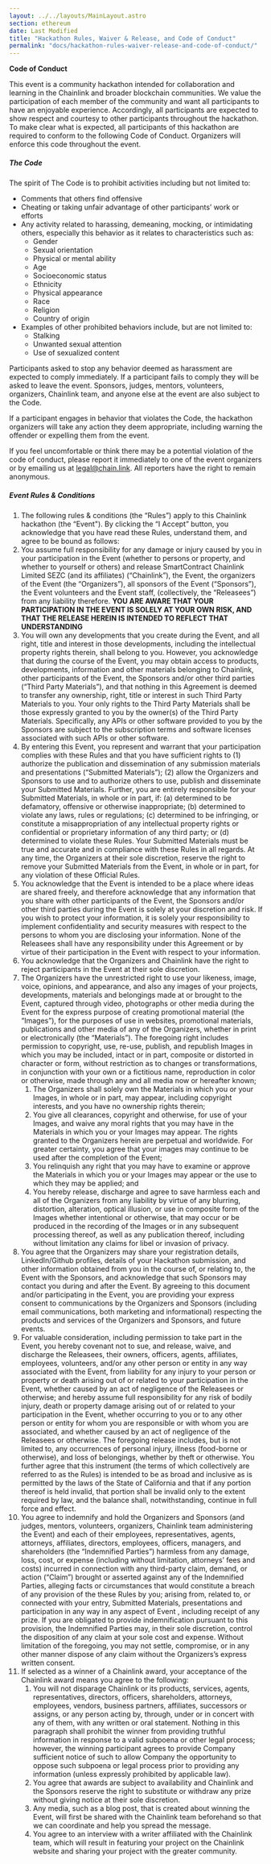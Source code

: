 ```yaml
---
layout: ../../layouts/MainLayout.astro
section: ethereum
date: Last Modified
title: "Hackathon Rules, Waiver & Release, and Code of Conduct"
permalink: "docs/hackathon-rules-waiver-release-and-code-of-conduct/"
---
```

**Code of Conduct**

This event is a community hackathon intended for collaboration and learning in the Chainlink and broader blockchain communities. We value the participation of each member of the community and want all participants to have an enjoyable experience. Accordingly, all participants are expected to show respect and courtesy to other participants throughout the hackathon. To make clear what is expected, all participants of this hackathon are required to conform to the following Code of Conduct. Organizers will enforce this code throughout the event.


##### **The Code**

The spirit of The Code is to prohibit activities including but not limited to:
* Comments that others find offensive
* Cheating or taking unfair advantage of other participants’ work or efforts
* Any activity related to harassing, demeaning, mocking, or intimidating others, especially this behavior as it relates to characteristics such as:
    * Gender
    * Sexual orientation
    * Physical or mental ability
    * Age
    * Socioeconomic status
    * Ethnicity
    * Physical appearance
    * Race
    * Religion
    * Country of origin
* Examples of other prohibited behaviors include, but are not limited to:
    * Stalking
    * Unwanted sexual attention
    * Use of sexualized content

Participants asked to stop any behavior deemed as harassment are expected to comply immediately. If a participant fails to comply they will be asked to leave the event. Sponsors, judges, mentors, volunteers, organizers, Chainlink team, and anyone else at the event are also subject to the Code. 

If a participant engages in behavior that violates the Code, the hackathon organizers will take any action they deem appropriate, including warning the offender or expelling them from the event.

If you feel uncomfortable or think there may be a potential violation of the code of conduct, please report it immediately to one of the event organizers or by emailing us at legal@chain.link. All reporters have the right to remain anonymous.


##### **Event Rules & Conditions**
1. The following rules & conditions (the “Rules”) apply to this Chainlink hackathon (the “Event"). By clicking the “I Accept” button, you acknowledge that you have read these Rules, understand them, and agree to be bound as follows: 
1. You assume full responsibility for any damage or injury caused by you in your participation in the Event (whether to persons or property, and whether to yourself or others) and release SmartContract Chainlink Limited SEZC (and its affiliates) (“Chainlink”), the Event, the organizers of the Event (the “Organizers”), all sponsors of the Event (“Sponsors”), the Event volunteers and the Event staff, (collectively, the “Releasees”) from any liability therefore. **YOU ARE AWARE THAT YOUR PARTICIPATION IN THE EVENT IS SOLELY AT YOUR OWN RISK, AND THAT THE RELEASE HEREIN IS INTENDED TO REFLECT THAT UNDERSTANDING**
1. You will own any developments that you create during the Event, and all right, title and interest in those developments, including the intellectual property rights therein, shall belong to you. However, you acknowledge that during the course of the Event, you may obtain access to products, developments, information and other materials belonging to Chainlink, other participants of the Event, the Sponsors and/or other third parties (“Third Party Materials”), and that nothing in this Agreement is deemed to transfer any ownership, right, title or interest in such Third Party Materials to you. Your only rights to the Third Party Materials shall be those expressly granted to you by the owner(s) of the Third Party Materials. Specifically, any APIs or other software provided to you by the Sponsors are subject to the subscription terms and software licenses associated with such APIs or other software.
1. By entering this Event, you  represent and warrant that your participation complies with these Rules and that you have sufficient rights to (1) authorize the publication and dissemination of any submission materials and presentations (“Submitted Materials”); (2) allow the Organizers and Sponsors to use and to authorize others to use, publish and disseminate your Submitted Materials.  Further, you are entirely responsible for your Submitted Materials, in whole or in part, if: (a) determined to be defamatory, offensive or otherwise inappropriate; (b) determined to violate any laws, rules or regulations; (c) determined to be infringing, or constitute a misappropriation of any intellectual property rights or confidential or proprietary information of any third party; or (d) determined to violate these Rules.  Your Submitted Materials must be true and accurate and in compliance with these Rules in all regards.  At any time, the Organizers at their sole discretion, reserve the right to remove your Submitted Materials from the Event, in whole or in part, for any violation of these Official Rules.
1. You acknowledge that the Event is intended to be a place where ideas are shared freely, and therefore acknowledge that any information that you share with other participants of the Event, the Sponsors and/or other third parties during the Event is solely at your discretion and risk. If you wish to protect your information, it is solely your responsibility to implement confidentiality and security measures with respect to the persons to whom you are disclosing your information. None of the Releasees shall have any responsibility under this Agreement or by virtue of their participation in the Event with respect to your information.
1. You acknowledge that the Organizers and Chainlink have the right to reject participants in the Event at their sole discretion. 
1. The Organizers have the unrestricted right to use your likeness, image, voice, opinions, and appearance, and also any images of your projects, developments, materials and belongings made at or brought to the Event, captured through video, photographs or other media during the Event for the express purpose of creating promotional material (the “Images”), for the purposes of use in websites, promotional materials, publications and other media of any of the Organizers, whether in print or electronically (the “Materials”). The foregoing right includes permission to copyright, use, re-use, publish, and republish Images in which you may be included, intact or in part, composite or distorted in character or form, without restriction as to changes or transformations, in conjunction with your own or a fictitious name, reproduction in color or otherwise, made through any and all media now or hereafter known;
    1. The Organizers shall solely own the Materials in which you or your Images, in whole or in part, may appear, including copyright interests, and you have no ownership rights therein;
    1. You give all clearances, copyright and otherwise, for use of your Images, and waive any moral rights that you may have in the Materials in which you or your Images may appear. The rights granted to the Organizers herein are perpetual and worldwide. For greater certainty, you agree that your images may continue to be used after the completion of the Event;
    1. You relinquish any right that you may have to examine or approve the Materials in which you or your Images may appear or the use to which they may be applied; and
    1. You hereby release, discharge and agree to save harmless each and all of the Organizers from any liability by virtue of any blurring, distortion, alteration, optical illusion, or use in composite form of the Images whether intentional or otherwise, that may occur or be produced in the recording of the Images or in any subsequent processing thereof, as well as any publication thereof, including without limitation any claims for libel or invasion of privacy.
1. You agree that the Organizers may share your registration details, LinkedIn/Github profiles, details of your Hackathon submission, and other information obtained from you in the course of, or relating to, the Event with the Sponsors, and acknowledge that such Sponsors may contact you during and after the Event. By agreeing to this document and/or participating in the Event, you are providing your express consent to communications by the Organizers and Sponsors (including email communications, both marketing and informational) respecting the products and services of the Organizers and Sponsors, and future events.
1. For valuable consideration, including permission to take part in the Event, you hereby covenant not to sue, and release, waive, and discharge the Releasees, their owners, officers, agents, affiliates, employees, volunteers, and/or any other person or entity in any way associated with the Event, from liability for any injury to your person or property or death arising out of or related to your participation in the Event, whether caused by an act of negligence of the Releasees or otherwise; and hereby assume full responsibility for any risk of bodily injury, death or property damage arising out of or related to your participation in the Event, whether occurring to you or to any other person or entity for whom you are responsible or with whom you are associated, and whether caused by an act of negligence of the Releasees or otherwise. The foregoing release includes, but is not limited to, any occurrences of personal injury, illness (food-borne or otherwise), and loss of belongings, whether by theft or otherwise. You further agree that this instrument (the terms of which collectively are referred to as the Rules) is intended to be as broad and inclusive as is permitted by the laws of the State of California and that if any portion thereof is held invalid, that portion shall be invalid only to the extent required by law, and the balance shall, notwithstanding, continue in full force and effect.
1. You agree to indemnify and hold the Organizers and Sponsors (and judges, mentors, volunteers, organizers, Chainlink team administering the Event) and each of their employees, representatives, agents, attorneys, affiliates, directors, employees, officers, managers, and shareholders (the “Indemnified Parties”) harmless from any damage, loss, cost, or expense (including without limitation, attorneys’ fees and costs) incurred in connection with any third-party claim, demand, or action (“Claim”) brought or asserted against any of the Indemnified Parties, alleging facts or circumstances that would constitute a breach of any provision of the these Rules by you; arising from, related to, or connected with your entry, Submitted Materials, presentations and participation in any way in any aspect of Event , including receipt of any prize. If you are obligated to provide indemnification pursuant to this provision, the Indemnified Parties may, in their sole discretion, control the disposition of any claim at your sole cost and expense. Without limitation of the foregoing, you may not settle, compromise, or in any other manner dispose of any claim without the Organizers’s express written consent.
1. If selected as a winner of a Chainlink award, your acceptance of the Chainlink award means you agree to the following:
    1. You will not disparage Chainlink or its products, services, agents, representatives, directors, officers, shareholders, attorneys, employees, vendors, business partners, affiliates, successors or assigns, or any person acting by, through, under or in concert with any of them, with any written or oral statement. Nothing in this paragraph shall prohibit the winner from providing truthful information in response to a valid subpoena or other legal process; however, the winning participant agrees to provide Company sufficient notice of such to allow Company the opportunity to oppose such subpoena or legal process prior to providing any information (unless expressly prohibited by applicable law).
    1. You agree that awards are subject to availability and Chainlink and the Sponsors reserve the right to substitute or withdraw any prize without giving notice at their sole discretion.
    1. Any media, such as a blog post, that is created about winning the Event, will first be shared with the Chainlink team beforehand so that we can coordinate and help you spread the message. 
    1. You agree to an interview with a writer affiliated with the Chainlink team, which will result in featuring your project on the Chainlink website and sharing your project with the greater community. 
